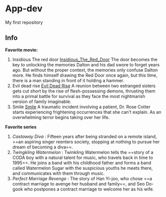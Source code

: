 # App-dev
My first repository
## Info
**Favorite movie:**
1. Insidious The red door
   [Insidious_The_Red_Door](https://www.imdb.com/title/tt13405778/)
  The door becomes the key to unlocking the memories Dalton and his dad swore to forget years ago. But without the proper context, the memories only confuse Dalton more. He finds himself drawing the Red Door once again, but this time, there is a man standing in front of it holding a hammer.
2. Evil dead rise
   [Evil Dead Rise](https://www.imdb.com/title/tt13345606/)
   A reunion between two estranged sisters gets cut short by the rise of flesh-possessing demons, thrusting them into a primal battle for survival as they face the most nightmarish version of family imaginable.
3. Smile
   [Smile](https://www.imdb.com/title/tt15474916/)
    A traumatic incident involving a patient, Dr. Rose Cotter starts experiencing frightening occurrences that she can't explain. As an overwhelming terror begins taking over her life.

**Favorite series**
1. *Castaway Diva*
  : Fifteen years after being stranded on a remote island, ==an aspiring singer reenters society, stopping at nothing to pursue her dream of becoming a diva==.
2. *Twingkling Watermelon*
  : Twinkling Watermelon tells the ==story of a CODA boy with a natural talent for music, who travels back in time to 1995==. He joins a band with his childhood father and forms a band called Watermelon Sugar with the suspicious youths he meets there, and communicates with them through music.
3. *Perfect Marriage Revenge* 
  : The story of Han Yi-joo, who chose ==a contract marriage to avenge her husband and family==, and Seo Do-gook who postpones a contract marriage to welcome her as his wife.
